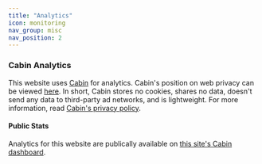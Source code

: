```yaml
---
title: "Analytics"
icon: monitoring
nav_group: misc
nav_position: 2
---
```

### Cabin Analytics
This website uses [Cabin](https://withcabin.com) for analytics. Cabin's position on web privacy can be viewed [here](https://withcabin.com/privacy/attkzach.gay). In short, Cabin stores no cookies, shares no data, doesn't send any data to third-party ad networks, and is lightweight. For more information, read [Cabin's privacy policy](https://withcabin.com/privacy).

#### Public Stats
Analytics for this website are publically available on [this site's Cabin dashboard](https://withcabin.com/public/ZAU9fIxK1lNK).